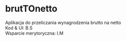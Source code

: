 # brutTOnetto
Aplikacja do przeliczania wynagrodzenia brutto na netto <br>
Kod & UI: B.S <br>
Wsparcie merytoryczna: I.M
